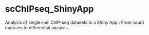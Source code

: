 # scChIPseq_ShinyApp
Analysis of single-cell ChIP-seq datasets in a Shiny App : From count matrices to differential analysis 
